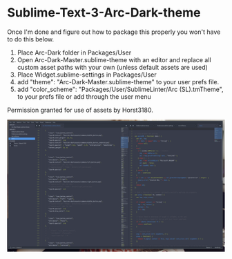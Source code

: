 # Sublime-Text-3-Arc-Dark-theme

Once I'm done and figure out how to package this properly you won't have to do this below.

1. Place Arc-Dark folder in Packages/User
2. Open Arc-Dark-Master.sublime-theme with an editor and replace all custom asset paths with your own (unless default assets are used)
3. Place Widget.sublime-settings in Packages/User
4. add "theme": "Arc-Dark-Master.sublime-theme" to your user prefs file.
5. add "color_scheme": "Packages/User/SublimeLinter/Arc (SL).tmTheme", to your prefs file or add through the user menu

Permission granted for use of assets by Horst3180.

![alt tag](arc-dark.png)
